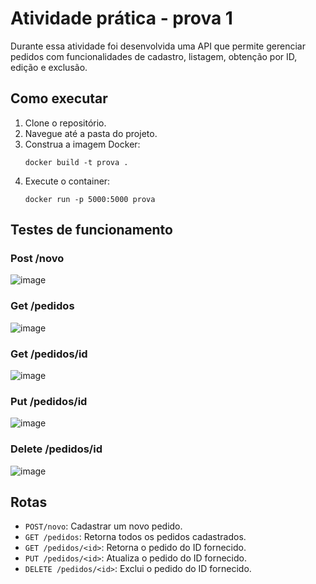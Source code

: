 # Atividade prática - prova 1

Durante essa atividade foi desenvolvida uma API que permite gerenciar pedidos com funcionalidades de cadastro, listagem, obtenção por ID, edição e exclusão.

## Como executar

1. Clone o repositório.
2. Navegue até a pasta do projeto.
3. Construa a imagem Docker:
    ```
    docker build -t prova .
    ```
4. Execute o container:
    ```
    docker run -p 5000:5000 prova
    ```

## Testes de funcionamento
### Post /novo 
![image](https://github.com/Bianca-Cassemiro/modulo-10/assets/99203402/faeb7b92-074c-4345-bd2d-b195563cf620)

### Get /pedidos
![image](https://github.com/Bianca-Cassemiro/modulo-10/assets/99203402/10d60023-62d7-40bb-91db-c7543c6ab83f)

### Get /pedidos/id 
![image](https://github.com/Bianca-Cassemiro/modulo-10/assets/99203402/0aea14ac-a6e4-4b7d-9214-96210df6f5c7)

### Put /pedidos/id
![image](https://github.com/Bianca-Cassemiro/modulo-10/assets/99203402/32066901-c007-4be6-83a1-9d890abdea22)

### Delete /pedidos/id 
![image](https://github.com/Bianca-Cassemiro/modulo-10/assets/99203402/700a1e6e-3d3e-4d81-bc10-892f550afbba)


## Rotas 

- `POST/novo`: Cadastrar um novo pedido. 
- `GET /pedidos`: Retorna todos os pedidos cadastrados.
- `GET /pedidos/<id>`: Retorna o pedido do ID fornecido. 
- `PUT /pedidos/<id>`: Atualiza o pedido do ID fornecido.
- `DELETE /pedidos/<id>`: Exclui o pedido do ID fornecido.



